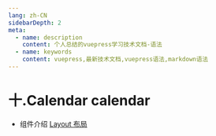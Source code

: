 ```yaml
---
lang: zh-CN
sidebarDepth: 2
meta:
  - name: description
    content: 个人总结的vuepress学习技术文档-语法
  - name: keywords
    content: vuepress,最新技术文档,vuepress语法,markdown语法
---
```


# 十.Calendar calendar

- 组件介绍
  [Layout 布局](https://element-plus.gitee.io/#/zh-CN/component/layout)